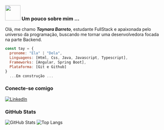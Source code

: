 ### <img src="https://media.giphy.com/media/VgCDAzcKvsR6OM0uWg/giphy.gif" width="50"> Um pouco sobre mim ...

 Olá, me chamo ***Taynara Barreto***, estudante FullStack e apaixonada pelo universo da programação, buscando me tornar uma desenvolvedora focada na parte Backend.

```javascript
const tay = {
  pronome: "Ela" | "Dela",
  Linguagens: [Html, Css, Java, Javascript, Typescript],
  Frameworks: [Angular, Spring Boot],
  Plataforma: [Git e Github]
}
  ...Em construção ...

```

### Conecte-se comigo
[![LinkedIn](https://img.shields.io/badge/LinkedIn-000?style=for-the-badge&logo=linkedin&logoColor=0E76A8)]((https://www.linkedin.com/in/taynara-barreto-109231230/))

### GitHub Stats

![GitHub Stats](https://github-readme-stats.vercel.app/api?username=Taay-DeV&theme=transparent&bg_color=000&border_color=30A3DC&show_icons=true&icon_color=30A3DC&title_color=E94D5F&text_color=FFF)
![Top Langs](https://github-readme-stats-git-masterrstaa-rickstaa.vercel.app/api/top-langs/?username=Taay-DeV&layout=compact&bg_color=000&border_color=30A3DC&title_color=E94D5F&text_color=FFF)
